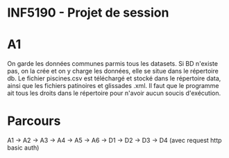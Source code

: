 # INF5190 - Projet de session

# A1 
On garde les données communes parmis tous les datasets.
Si BD n'existe pas, on la crée et on y charge les données, elle se situe dans le répertoire db.
Le fichier piscines.csv est téléchargé et stocké dans le répertoire data,
ainsi que les fichiers patinoires et glissades .xml. Il faut que le programme ait tous les droits dans le répertoire pour n'avoir aucun soucis d'exécution.
# Parcours

A1 -> A2 -> A3 -> A4 -> A5 -> A6 -> D1 -> D2 -> D3 -> D4 (avec request http basic auth)